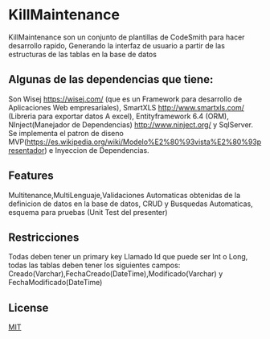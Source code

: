 # KillMaintenance
KillMaintenance son un conjunto de plantillas de CodeSmith para hacer desarrollo rapido,
Generando la interfaz de usuario a partir de las estructuras de las tablas en la base de datos

## Algunas de las dependencias que tiene:
Son Wisej https://wisej.com/ (que es un Framework para desarrollo de Aplicaciones Web empresariales),
SmartXLS http://www.smartxls.com/ (Libreria para exportar datos A excel),
Entityframework 6.4 (ORM),
NInject(Manejador de Dependencias) http://www.ninject.org/ y
SqlServer. Se implementa el patron de diseno MVP(https://es.wikipedia.org/wiki/Modelo%E2%80%93vista%E2%80%93presentador) e Inyeccion  de Dependencias.
## Features
Multitenance,MultiLenguaje,Validaciones Automaticas obtenidas de la definicion de datos en la base de datos, CRUD y Busquedas Automaticas,
esquema para pruebas (Unit Test del presenter)
## Restricciones
Todas deben tener un primary key Llamado Id que puede ser Int o Long,
todas las tablas deben tener los siguientes campos:
Creado(Varchar),FechaCreado(DateTime),Modificado(Varchar) y FechaModificado(DateTime)
## License
[MIT](https://choosealicense.com/licenses/mit/)


